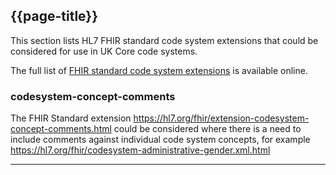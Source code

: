 ## {{page-title}}

This section lists HL7 FHIR standard code system extensions that could be considered for use in UK Core code systems.

The full list of <a href="https://hl7.org/fhir/R4/codesystem-profiles.html" Target="_blank">FHIR standard code system extensions</a> is available online.


### codesystem-concept-comments ###
The FHIR Standard extension https://hl7.org/fhir/extension-codesystem-concept-comments.html could be considered where there is a need to include comments against individual code system concepts, for example https://hl7.org/fhir/codesystem-administrative-gender.xml.html

---

